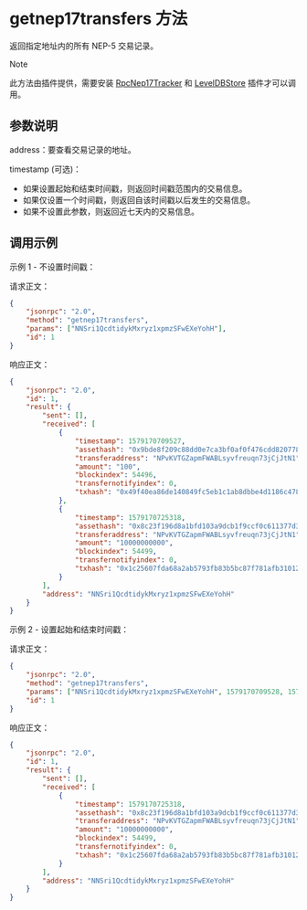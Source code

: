 # getnep17transfers 方法

返回指定地址内的所有 NEP-5 交易记录。

> [!Note]
>
> 此方法由插件提供，需要安装 [RpcNep17Tracker](https://github.com/neo-project/neo-modules/releases) 和 [LevelDBStore](https://github.com/neo-project/neo-modules/releases) 插件才可以调用。

## 参数说明

address：要查看交易记录的地址。

timestamp (可选)：

- 如果设置起始和结束时间戳，则返回时间戳范围内的交易信息。
- 如果仅设置一个时间戳，则返回自该时间戳以后发生的交易信息。
- 如果不设置此参数，则返回近七天内的交易信息。

## 调用示例

示例 1  - 不设置时间戳：

请求正文：

```json
{
    "jsonrpc": "2.0",
    "method": "getnep17transfers",
    "params": ["NNSri1QcdtidykMxryz1xpmzSFwEXeYohH"],
    "id": 1
}
```

响应正文：

```json
{
    "jsonrpc": "2.0",
    "id": 1,
    "result": {
        "sent": [],
        "received": [
            {
                "timestamp": 1579170709527,
                "assethash": "0x9bde8f209c88dd0e7ca3bf0af0f476cdd8207789",
                "transferaddress": "NPvKVTGZapmFWABLsyvfreuqn73jCjJtN1",
                "amount": "100",
                "blockindex": 54496,
                "transfernotifyindex": 0,
                "txhash": "0x49f40ea86de140849fc5eb1c1ab8dbbe4d1186c47807963a162338d979e79c0f"
            },
            {
                "timestamp": 1579170725318,
                "assethash": "0x8c23f196d8a1bfd103a9dcb1f9ccf0c611377d3b",
                "transferaddress": "NPvKVTGZapmFWABLsyvfreuqn73jCjJtN1",
                "amount": "10000000000",
                "blockindex": 54499,
                "transfernotifyindex": 0,
                "txhash": "0x1c25607fda68a2ab5793fb83b5bc87f781afb310127b440620b4ad176d77fa3d"
            }
        ],
        "address": "NNSri1QcdtidykMxryz1xpmzSFwEXeYohH"
    }
}
```

示例 2 - 设置起始和结束时间戳：

请求正文：

```json
{
    "jsonrpc": "2.0",
    "method": "getnep17transfers",
    "params": ["NNSri1QcdtidykMxryz1xpmzSFwEXeYohH", 1579170709528, 1579170725319],
    "id": 1
}
```

响应正文：

```json
{
    "jsonrpc": "2.0",
    "id": 1,
    "result": {
        "sent": [],
        "received": [
            {
                "timestamp": 1579170725318,
                "assethash": "0x8c23f196d8a1bfd103a9dcb1f9ccf0c611377d3b",
                "transferaddress": "NPvKVTGZapmFWABLsyvfreuqn73jCjJtN1",
                "amount": "10000000000",
                "blockindex": 54499,
                "transfernotifyindex": 0,
                "txhash": "0x1c25607fda68a2ab5793fb83b5bc87f781afb310127b440620b4ad176d77fa3d"
            }
        ],
        "address": "NNSri1QcdtidykMxryz1xpmzSFwEXeYohH"
    }
}
```


